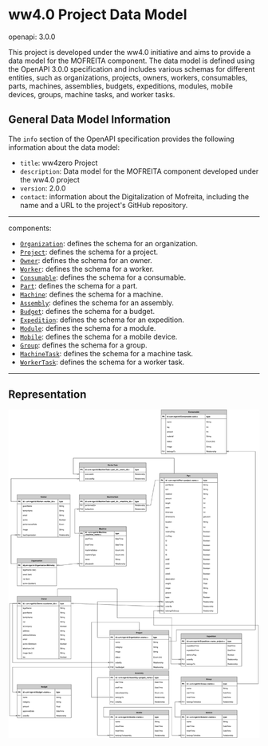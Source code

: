 # ww4.0 Project Data Model

openapi: 3.0.0

This project is developed under the ww4.0 initiative and aims to provide a data model for the MOFREITA component. The data model is defined using the OpenAPI 3.0.0 specification and includes various schemas for different entities, such as organizations, projects, owners, workers, consumables, parts, machines, assemblies, budgets, expeditions, modules, mobile devices, groups, machine tasks, and worker tasks.

## General Data Model Information

The `info` section of the OpenAPI specification provides the following information about the data model:

- `title`: ww4zero Project
- `description`: Data model for the MOFREITA component developed under the ww4.0 project
- `version`: 2.0.0
- `contact`: information about the Digitalization of Mofreita, including the name and a URL to the project's GitHub repository.
 ---

components:


- [`Organization`](https://raw.githubusercontent.com/More-Collaborative-Laboratory/ww4zero/main/organization.yaml#/organization): defines the schema for an organization.
- [`Project`](https://raw.githubusercontent.com/More-Collaborative-Laboratory/ww4zero/main/project.yaml#/project): defines the schema for a project.
- [`Owner`](https://raw.githubusercontent.com/More-Collaborative-Laboratory/ww4zero/main/owner.yaml#/owner): defines the schema for an owner.
- [`Worker`](https://raw.githubusercontent.com/More-Collaborative-Laboratory/ww4zero/main/worker.yaml#/worker): defines the schema for a worker.
- [`Consumable`](https://raw.githubusercontent.com/More-Collaborative-Laboratory/ww4zero/main/consumable.yaml#/consumable): defines the schema for a consumable.
- [`Part`](https://raw.githubusercontent.com/More-Collaborative-Laboratory/ww4zero/main/part.yaml#/part): defines the schema for a part.
- [`Machine`](https://raw.githubusercontent.com/More-Collaborative-Laboratory/ww4zero/main/machine.yaml#/machine): defines the schema for a machine.
- [`Assembly`](https://raw.githubusercontent.com/More-Collaborative-Laboratory/ww4zero/main/assembly.yaml#/assembly): defines the schema for an assembly.
- [`Budget`](https://raw.githubusercontent.com/More-Collaborative-Laboratory/ww4zero/main/budget.yaml#/budget): defines the schema for a budget.
- [`Expedition`](https://raw.githubusercontent.com/More-Collaborative-Laboratory/ww4zero/main/expedition.yaml#/expedition): defines the schema for an expedition.
- [`Module`](https://raw.githubusercontent.com/More-Collaborative-Laboratory/ww4zero/main/module.yaml#/module): defines the schema for a module.
- [`Mobile`](https://raw.githubusercontent.com/More-Collaborative-Laboratory/ww4zero/main/mobile.yaml#/mobile): defines the schema for a mobile device.
- [`Group`](https://raw.githubusercontent.com/More-Collaborative-Laboratory/ww4zero/main/group.yaml#/group): defines the schema for a group.
- [`MachineTask`](https://raw.githubusercontent.com/More-Collaborative-Laboratory/ww4zero/main/machineTask.yaml#/machineTask): defines the schema for a machine task.
- [`WorkerTask`](https://raw.githubusercontent.com/More-Collaborative-Laboratory/ww4zero/main/workerTask.yaml#/workerTask): defines the schema for a worker task.

---

## Representation

![alt text](./Documents/WoodWork4.0_v2.drawio.svg)